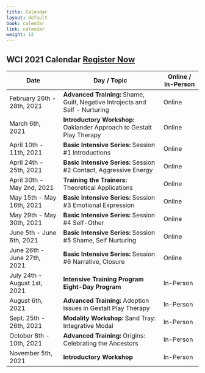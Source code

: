 ```yaml
---
title: Calendar
layout: default
book: calendar
link: calendar
weight: 12
---
```

<h2 class="header-title text-center">WCI 2021 Calendar <a href="/register" class="btn btn-danger">Register Now</a></h2>
<table class="table table-striped table-bordered">
  <thead>
    <tr>
        <th>Date</th>
        <th>Day / Topic</th>
        <th>Online / In-Person</th>
    </tr>
  </thead>
  <tbody>
    <tr>
        <td>February 26th - 28th, 2021</td>
        <td><strong>Advanced Training:</strong> Shame, Guilt, Negative lntrojects and Self - Nurturing</td>
        <td>Online</td>
    </tr>
    <tr>
        <td>March 6th, 2021</td>
        <td><strong>Introductory Workshop:</strong> Oaklander Approach to Gestalt Play Therapy</td>
        <td>Online</td>
    </tr>
    <tr>
        <td>April 10th - 11th, 2021</td>
        <td><strong>Basic Intensive Series:</strong> Session #1 lntroductions</td>
        <td>Online</td>
    </tr>
    <tr>
        <td>April 24th - 25th, 2021</td>
        <td><strong>Basic Intensive Series:</strong> Session #2 Contact, Aggressive Energy</td>
        <td>Online</td>
    </tr>
    <tr>
        <td>April 30th - May 2nd, 2021</td>
        <td><strong>Training the Trainers:</strong> Theoretical Applications</td>
        <td>Online</td>
    </tr>
    <tr>
        <td>May 15th - May 16th, 2021</td>
        <td><strong>Basic Intensive Series:</strong> Session #3 Emotional Expression</td>
        <td>Online</td>
    </tr>
    <tr>
        <td>May 29th - May 30th, 2021</td>
        <td><strong>Basic Intensive Series:</strong> Session #4 Self-Other</td>
        <td>Online</td>
    </tr>
    <tr>
        <td>June 5th - June 6th, 2021</td>
        <td><strong>Basic Intensive Series:</strong> Session #5 Shame, Self Nurturing</td>
        <td>Online</td>
    </tr>
    <tr>
        <td>June 26th - June 27th, 2021</td>
        <td><strong>Basic Intensive Series:</strong> Session #6 Narrative, Closure</td>
        <td>Online</td>
    </tr>
    <tr>
        <td>July 24th - August 1st, 2021</td>
        <td><strong>Intensive Training Program Eight-Day Program</strong></td>
        <td>In-Person</td>
    </tr>
    <tr>
        <td>August 6th, 2021</td>
        <td><strong>Advanced Training:</strong> Adoption Issues in Gestalt Play Therapy </td>
    <td>In-Person</td>
    </tr>
    <tr>
        <td>Sept. 25th - 26th, 2021</td>
        <td><strong>Modality Workshop:</strong> Sand Tray: Integrative Modal</td>
        <td>In-Person</td>
    </tr>
    <tr>
        <td>October 8th - 10th, 2021</td>
        <td><strong>Advanced Training:</strong> Origins: Celebrating the Ancestors</td>
        <td>In-Person</td>
    </tr>
    <tr>
        <td>November 5th, 2021</td>
        <td><strong>Introductory Workshop</strong></td>
        <td>In-Person</td>
    </tr>
  </tbody>
</table>
